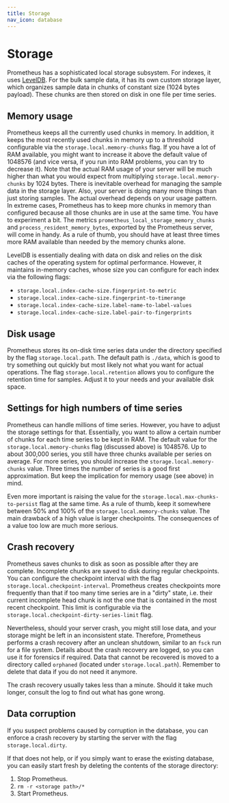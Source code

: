 ```yaml
---
title: Storage
nav_icon: database
---
```


# Storage

Prometheus has a sophisticated local storage subsystem. For indexes,
it uses [LevelDB](https://github.com/google/leveldb). For the bulk
sample data, it has its own custom storage layer, which organizes
sample data in chunks of constant size (1024 bytes payload). These
chunks are then stored on disk in one file per time series.

## Memory usage

Prometheus keeps all the currently used chunks in memory. In addition,
it keeps the most recently used chunks in memory up to a threshold
configurable via the `storage.local.memory-chunks` flag. If you have a
lot of RAM available, you might want to increase it above the default
value of 1048576 (and vice versa, if you run into RAM problems, you
can try to decrease it). Note that the actual RAM usage of your server
will be much higher than what you would expect from multiplying
`storage.local.memory-chunks` by 1024 bytes. There is inevitable
overhead for managing the sample data in the storage layer. Also, your
server is doing many more things than just storing samples. The actual
overhead depends on your usage pattern. In extreme cases, Prometheus
has to keep more chunks in memory than configured because all those
chunks are in use at the same time. You have to experiment a bit. The
metrics `prometheus_local_storage_memory_chunks` and
`process_resident_memory_bytes`, exported by the Prometheus server,
will come in handy. As a rule of thumb, you should have at least three
times more RAM available than needed by the memory chunks alone.

LevelDB is essentially dealing with data on disk and relies on the
disk caches of the operating system for optimal performance. However,
it maintains in-memory caches, whose size you can configure for each
index via the following flags:

* `storage.local.index-cache-size.fingerprint-to-metric`
* `storage.local.index-cache-size.fingerprint-to-timerange`
* `storage.local.index-cache-size.label-name-to-label-values`
* `storage.local.index-cache-size.label-pair-to-fingerprints`

## Disk usage

Prometheus stores its on-disk time series data under the directory
specified by the flag `storage.local.path`. The default path is
`./data`, which is good to try something out quickly but most
likely not what you want for actual operations. The flag
`storage.local.retention` allows you to configure the retention time
for samples. Adjust it to your needs and your available disk space.

## Settings for high numbers of time series

Prometheus can handle millions of time series. However, you have to
adjust the storage settings for that. Essentially, you want to allow a
certain number of chunks for each time series to be kept in RAM. The
default value for the `storage.local.memory-chunks` flag (discussed
above) is 1048576. Up to about 300,000 series, you still have three
chunks available per series on average. For more series, you should
increase the `storage.local.memory-chunks` value. Three times the
number of series is a good first approximation. But keep the
implication for memory usage (see above) in mind.

Even more important is raising the value for the
`storage.local.max-chunks-to-persist` flag at the same time. As a rule
of thumb, keep it somewhere between 50% and 100% of the
`storage.local.memory-chunks` value. The main drawback of a high value
is larger checkpoints. The consequences of a value too low are much
more serious.

## Crash recovery

Prometheus saves chunks to disk as soon as possible after they are
complete. Incomplete chunks are saved to disk during regular
checkpoints. You can configure the checkpoint interval with the flag
`storage.local.checkpoint-interval`. Prometheus creates checkpoints
more frequently than that if too many time series are in a "dirty"
state, i.e. their current incomplete head chunk is not the one that is
contained in the most recent checkpoint. This limit is configurable
via the `storage.local.checkpoint-dirty-series-limit` flag.

Nevertheless, should your server crash, you might still lose data, and
your storage might be left in an inconsistent state. Therefore,
Prometheus performs a crash recovery after an unclean shutdown,
similar to an `fsck` run for a file system. Details about the crash
recovery are logged, so you can use it for forensics if required. Data
that cannot be recovered is moved to a directory called `orphaned`
(located under `storage.local.path`). Remember to delete that data if
you do not need it anymore.

The crash recovery usually takes less than a minute. Should it take much
longer, consult the log to find out what has gone wrong.

## Data corruption

If you suspect problems caused by corruption in the database, you can
enforce a crash recovery by starting the server with the flag
`storage.local.dirty`.

If that does not help, or if you simply want to erase the existing
database, you can easily start fresh by deleting the contents of the
storage directory:

   1. Stop Prometheus.
   1. `rm -r <storage path>/*`
   1. Start Prometheus.
